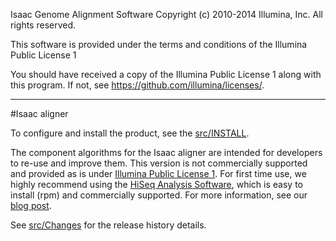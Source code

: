 Isaac Genome Alignment Software
Copyright (c) 2010-2014 Illumina, Inc.
All rights reserved.

This software is provided under the terms and conditions of the
Illumina Public License 1

You should have received a copy of the Illumina Public License 1
along with this program. If not, see
<https://github.com/illumina/licenses/>.

---

#Isaac aligner

To configure and install the product, see the [src/INSTALL](src/INSTALL).

The component algorithms for the Isaac aligner are intended for developers to re-use and improve them. 
This version is not commercially supported and provided as is under [Illumina Public License 1](https://github.com/illumina/licenses). 
For first time use, we highly recommend using the [HiSeq Analysis Software](http://support.illumina.com/sequencing/sequencing_software/hiseq-analysis-software.ilmn), 
which is easy to install (rpm) and commercially supported. For more information, see our [blog post](http://blog.basespace.illumina.com/2013/06/04/introducing-fast-free-alignment-and-variant-calling-with-the-isaac-human-whole-genome-sequencing-app/).

See [src/Changes](src/Changes) for the release history details.

